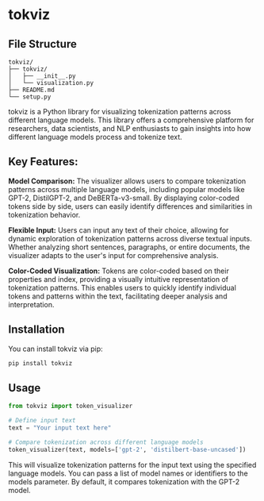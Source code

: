 # tokviz

## File Structure

```
tokviz/
├── tokviz/
│   ├── __init__.py
│   └── visualization.py
├── README.md
└── setup.py
```


tokviz is a Python library for visualizing tokenization patterns across different language models. This library offers a comprehensive platform for researchers, data scientists, and NLP enthusiasts to gain insights into how different language models process and tokenize text.

## Key Features:

**Model Comparison:** The visualizer allows users to compare tokenization patterns across multiple language models, including popular models like GPT-2, DistilGPT-2, and DeBERTa-v3-small. By displaying color-coded tokens side by side, users can easily identify differences and similarities in tokenization behavior.

**Flexible Input:** Users can input any text of their choice, allowing for dynamic exploration of tokenization patterns across diverse textual inputs. Whether analyzing short sentences, paragraphs, or entire documents, the visualizer adapts to the user's input for comprehensive analysis.

**Color-Coded Visualization:** Tokens are color-coded based on their properties and index, providing a visually intuitive representation of tokenization patterns. This enables users to quickly identify individual tokens and patterns within the text, facilitating deeper analysis and interpretation.

## Installation

You can install tokviz via pip:

```bash
pip install tokviz
```

## Usage

```python
from tokviz import token_visualizer

# Define input text
text = "Your input text here"

# Compare tokenization across different language models
token_visualizer(text, models=['gpt-2', 'distilbert-base-uncased'])
```
This will visualize tokenization patterns for the input text using the specified language models. You can pass a list of model names or identifiers to the models parameter. By default, it compares tokenization with the GPT-2 model.

